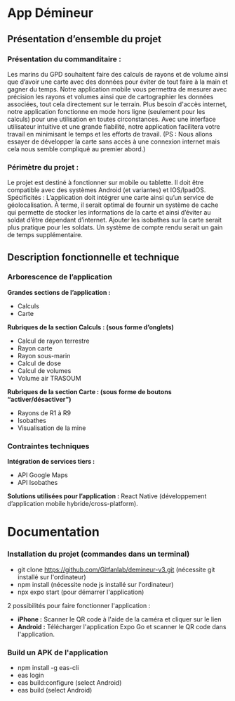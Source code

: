 # App Démineur

## Présentation d’ensemble du projet

### Présentation du commanditaire :

Les marins du GPD souhaitent faire des calculs de rayons et de volume ainsi que d’avoir une carte avec des données pour éviter de tout faire à la main et gagner du temps.
Notre application mobile vous permettra de mesurer avec précision les rayons et volumes ainsi que de cartographier les données associées, tout cela directement sur le terrain. Plus besoin d'accès internet, notre application fonctionne en mode hors ligne (seulement pour les calculs) pour une utilisation en toutes circonstances. Avec une interface utilisateur intuitive et une grande fiabilité, notre application facilitera votre travail en minimisant le temps et les efforts de travail.
(PS : Nous allons essayer de développer la carte sans accès à une connexion internet mais cela nous semble compliqué au premier abord.)

### Périmètre du projet :

Le projet est destiné à fonctionner sur mobile ou tablette.
Il doit être compatible avec des systèmes Android (et variantes) et IOS/IpadOS.
Spécificités :
L’application doit intégrer une carte ainsi qu’un service de géolocalisation.
À terme, il serait optimal de fournir un système de cache qui permette de stocker les informations de la carte et ainsi d’éviter au soldat d’être dépendant d’internet.
Ajouter les isobathes sur la carte serait plus pratique pour les soldats.
Un système de compte rendu serait un gain de temps supplémentaire.

## Description fonctionnelle et technique

### Arborescence de l’application

**Grandes sections de l’application :**

-   Calculs
-   Carte

**Rubriques de la section Calculs : (sous forme d’onglets)**

-   Calcul de rayon terrestre
-   Rayon carte
-   Rayon sous-marin
-   Calcul de dose
-   Calcul de volumes
-   Volume air TRASOUM

**Rubriques de la section Carte : (sous forme de boutons “activer/désactiver”)**

-   Rayons de R1 à R9
-   Isobathes
-   Visualisation de la mine

### Contraintes techniques

**Intégration de services tiers :**

-   API Google Maps
-   API Isobathes

**Solutions utilisées pour l’application :**
React Native (développement d’application mobile hybride/cross-platform).

# Documentation

### Installation du projet (commandes dans un terminal)

-   git clone https://github.com/Gitfanlab/demineur-v3.git (nécessite git installé sur l'ordinateur)
-   npm install (nécessite node js installé sur l'ordinateur)
-   npx expo start (pour démarrer l'application)

2 possibilités pour faire fonctionner l'application :

-   **iPhone :** Scanner le QR code à l'aide de la caméra et cliquer sur le lien
-   **Android :** Télécharger l'application Expo Go et scanner le QR code dans l'application.

### Build un APK de l'application

-   npm install -g eas-cli
-   eas login
-   eas build:configure (select Android)
-   eas build (select Android)
